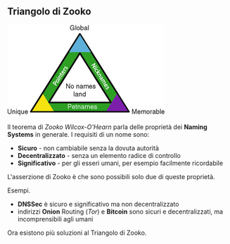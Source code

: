 ## Triangolo di Zooko

![Zooko](../gitbook/images/zooko.jpeg)

Il teorema di _Zooko Wilcox-O'Hearn_ parla delle proprietà dei **Naming Systems** in generale. 
I requisiti di un nome sono:
* **Sicuro** - non cambiabile senza la dovuta autorità
* **Decentralizzato** - senza un elemento radice di controllo
* **Significativo** - per gli esseri umani, per esempio facilmente ricordabile

L'asserzione di Zooko è che sono possibili solo due di queste proprietà.

Esempi.
* **DNSSec** è sicuro e significativo ma non decentralizzato
* indirizzi **Onion** Routing (_Tor_) e **Bitcoin** sono sicuri e decentralizzati, ma incomprensibili agli umani

Ora esistono più soluzioni al Triangolo di Zooko.

